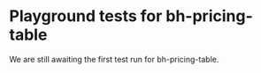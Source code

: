 # Playground tests for bh-pricing-table
We are still awaiting the first test run for bh-pricing-table.
